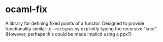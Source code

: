 # ocaml-fix

A library for defining fixed points of a functor. 
Designed to provide functionality similar to `-rectypes` by explicitly typing the recursive "knot". 
(However, perhaps this could be made implicit using a ppx?)

